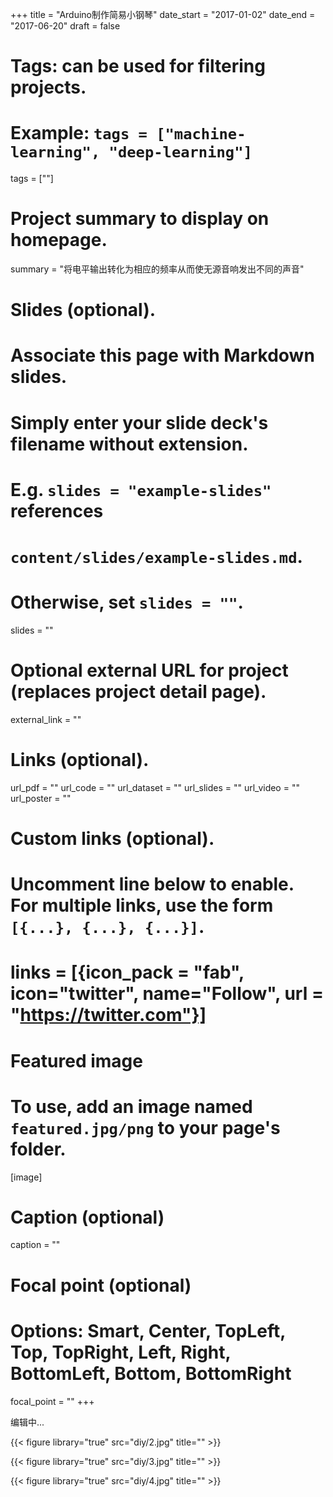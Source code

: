 +++
title = "Arduino制作简易小钢琴"
date_start = "2017-01-02"
date_end = "2017-06-20"
draft = false

# Tags: can be used for filtering projects.
# Example: `tags = ["machine-learning", "deep-learning"]`
tags = [""]


# Project summary to display on homepage.
summary = "将电平输出转化为相应的频率从而使无源音响发出不同的声音"

# Slides (optional).
#   Associate this page with Markdown slides.
#   Simply enter your slide deck's filename without extension.
#   E.g. `slides = "example-slides"` references 
#   `content/slides/example-slides.md`.
#   Otherwise, set `slides = ""`.
slides = ""

# Optional external URL for project (replaces project detail page).
external_link = ""

# Links (optional).
url_pdf = ""
url_code = ""
url_dataset = ""
url_slides = ""
url_video = ""
url_poster = ""

# Custom links (optional).
#   Uncomment line below to enable. For multiple links, use the form `[{...}, {...}, {...}]`.
# links = [{icon_pack = "fab", icon="twitter", name="Follow", url = "https://twitter.com"}]

# Featured image
# To use, add an image named `featured.jpg/png` to your page's folder. 
[image]
  # Caption (optional)
  caption = ""

  # Focal point (optional)
  # Options: Smart, Center, TopLeft, Top, TopRight, Left, Right, BottomLeft, Bottom, BottomRight
  focal_point = ""
+++

编辑中...

{{< figure library="true" src="diy/2.jpg" title="" >}}

{{< figure library="true" src="diy/3.jpg" title="" >}}

{{< figure library="true" src="diy/4.jpg" title="" >}}

